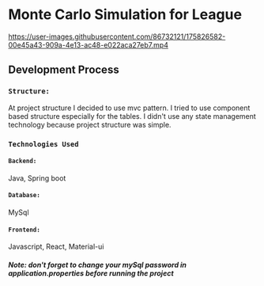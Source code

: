 # Monte Carlo Simulation for League


https://user-images.githubusercontent.com/86732121/175826582-00e45a43-909a-4e13-ac48-e022aca27eb7.mp4

## Development Process

### `Structure: `
At project structure I decided to use mvc pattern. I tried to use component based structure especially for the tables. I didn't use any state management technology because project structure was simple.

### `Technologies Used `

#### `Backend: `
Java, Spring boot

#### `Database: `
MySql

#### `Frontend: `
Javascript, React, Material-ui

##### Note: don't forget to change your mySql password in application.properties before running the project
